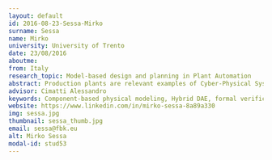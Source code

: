 ```yaml
---
layout: default 
id: 2016-08-23-Sessa-Mirko
surname: Sessa
name: Mirko
university: University of Trento
date: 23/08/2016
aboutme: 
from: Italy
research_topic: Model-based design and planning in Plant Automation
abstract: Production plants are relevant examples of Cyber-Physical Systems where a complex engineered system is built from the seamless integration of computational algorithms and physical processes. Production plants present different challenges and needs. However, they share the need for technology that lowers the costs of design and verification, and optimizes the efficiency of production processes. This scenario provides the opportunity to satisfy such need through the development of a new generation of Planning Systems. The present research proposal aims to foster the joined application of Formal Verification (FV) and Temporal Planning in the Plant Automation domain leveraging the model-based approach.
advisor: Cimatti Alessandro
keywords: Component-based physical modeling, Hybrid DAE, formal verification, hybrid systems, temporal planning, model checking, SMT
website: https://www.linkedin.com/in/mirko-sessa-8a89a330
img: sessa.jpg
thumbnail: sessa_thumb.jpg
email: sessa@fbk.eu
alt: Mirko Sessa
modal-id: stud53
---
```


